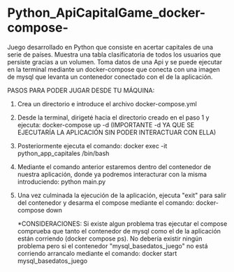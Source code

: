 # Python_ApiCapitalGame_docker-compose-
Juego desarrollado en Python que consiste en acertar capitales de una serie de países. Muestra una tabla clasificatoria de todos los usuarios que persiste gracias a un volumen. Toma datos de una Api y se puede ejecutar en la terminal mediante un docker-compose que conecta con una imagen de mysql que levanta un contenedor conectado con el de la aplicación.


PASOS PARA PODER JUGAR DESDE TU MÁQUINA:

1. Crea un directorio e introduce el archivo docker-compose.yml

2. Desde la terminal, dirigeté hacia el directorio creado en el paso 1 y ejecuta: docker-compose up -d (IMPORTANTE -d YA QUE SE EJECUTARÍA LA APLICACIÓN SIN PODER INTERACTUAR CON ELLA)
   
3. Posteriormente ejecuta el comando: docker exec -it python_app_capitales /bin/bash

4. Mediante el comando anterior estaremos dentro del contenedor de nuestra aplicación, donde ya podremos interacturar con la misma introduciendo: python main.py

5. Una vez culminada la ejecución de la aplicación, ejecuta "exit" para salir del contenedor y desarma el compose mediante el comando: docker-compose down

   *CONSIDERACIONES: Si existe algun problema tras ejecutar el compose comprueba que tanto el contenedor de mysql como el de la aplicación están corriendo (docker compose ps). No debería existir ningún problema pero si el contenedor "mysql_basedatos_juego" no está corriendo arrancalo mediante el comando: docker start mysql_basedatos_juego
